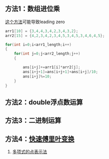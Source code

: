 ## 方法1：数组进位乘
[这个方法](https://stackoverflow.com/questions/26557981/how-can-i-multiply-really-big-numbers-c#:~:text=Use%20pan%20paper,15%5D%3D%7B4%2C2%2C3%2C4%2C2%2C3%2C%2C4%2C5%2C3%2C4%2C5%2C3%2C4%2C6%2C4%2C5%7D%3B)可能导致leading zero
```cpp
arr1[10] = {3,4,4,3,4,2,3,4,3,2};
arr2[15] = {4,2,3,4,2,3,4,5,3,4,5,3,4,6,4,5};

for(int i=0;i<arr1_length;i++)
{
    for(int j=0;j<arr2_length;j++)
    {

        ans[i+j]+=arr1[i]*arr2[j];
        ans[i+j+1]=ans[i+j+1]+ans[i+j]/10;
        ans[i+j]%=10;
    }
}
```

## 方法2：double浮点数运算

## 方法3：二进制运算

## 方法4：[快速傅里叶变换](https://zhuanlan.zhihu.com/p/31584464)

1. [多项式的点表示法](https://www.luogu.com.cn/blog/ztyqwq/duo-xiang-shi-101-dian-zhi-biao-shi-fa-yu-ji-shuo-biao-shi-fa-xue-xi-post)